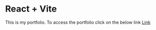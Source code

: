 # React + Vite

This is my portfolio.
To access the portfolio click on the below link
[Link](https://portfolio-d6450.web.app/)
